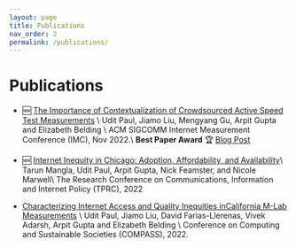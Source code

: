 ```yaml
---
layout: page
title: Publications
nav_order: 2
permalink: /publications/
---
```


# Publications

-  🆕 [The Importance of Contextualization of Crowdsourced Active Speed Test Measurements](https://sites.cs.ucsb.edu/~arpitgupta/pdfs/speedtest.pdf) \\
Udit Paul, Jiamo Liu, Mengyang Gu, Arpit Gupta and Elizabeth Belding \\
ACM SIGCOMM Internet Measurement Conference (IMC), Nov 2022.\\
**Best Paper Award** 🏆 [Blog Post](#)

- 🆕 [Internet Inequity in Chicago: Adoption, Affordability, and Availability](https://sites.cs.ucsb.edu/~arpitgupta/pdfs/2022_tprc_chicago_digital_divide-submitted.pdf)\\
Tarun Mangla, Udit Paul, Arpit Gupta, Nick Feamster, and Nicole Marwell\\
The Research Conference on Communications, Information and Internet Policy (TPRC), 2022

- [Characterizing Internet Access and Quality Inequities inCalifornia M-Lab Measurements](https://sites.cs.ucsb.edu/~arpitgupta/pdfs/compass22.pdf) \\
Udit Paul, Jiamo Liu, David Farias-Llerenas, Vivek Adarsh, Arpit Gupta and Elizabeth Belding \\
Conference on Computing and Sustainable Societies (COMPASS), 2022.
